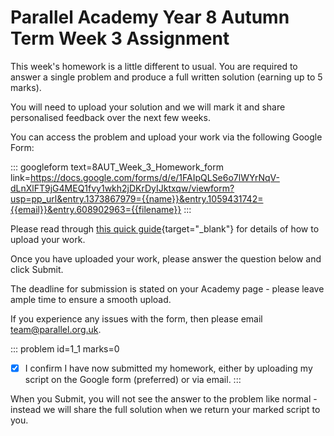 # Parallel Academy Year 8 Autumn Term Week 3 Assignment

This week's homework is a little different to usual. You are required to answer a single problem and produce a full written solution (earning up to 5 marks).  

You will need to upload your solution and we will mark it and share personalised feedback over the next few weeks.  

You can access the problem and upload your work via the following Google Form:

::: googleform text=8AUT_Week_3_Homework_form link=https://docs.google.com/forms/d/e/1FAIpQLSe6o7lWYrNqV-dLnXlFT9jG4MEQ1fvy1wkh2jDKrDyIJktxqw/viewform?usp=pp_url&entry.1373867979={{name}}&entry.1059431742={{email}}&entry.608902963={{filename}}
:::

Please read through [this quick guide](https://drive.google.com/file/d/1VXxoJq_BFSO2YeweHNea16OtFnEtoaxZ/view?usp=drive_link){target="_blank"} for details of how to upload your work.  

Once you have uploaded your work, please answer the question below and click Submit.  

The deadline for submission is stated on your Academy page - please leave ample time to ensure a smooth upload.  

If you experience any issues with the form, then please email [team@parallel.org.uk](mailto:team@parallel.org.uk).  

::: problem id=1_1 marks=0
* [x] I confirm I have now submitted my homework, either by uploading my script on the Google form (preferred) or via email.
:::  

When you Submit, you will not see the answer to the problem like normal - instead we will share the full solution when we return your marked script to you.